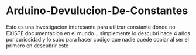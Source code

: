 # Arduino-Devulucion-De-Constantes

Esto es una investigacion interesante para utilizar constante donde no EXISTE documentacion en el mundo .. simplemente lo descubri hace 4 años por curiosidad y lo subo para hacer codigo que nadie puede copiar al ser el primero en descubrir esto 
